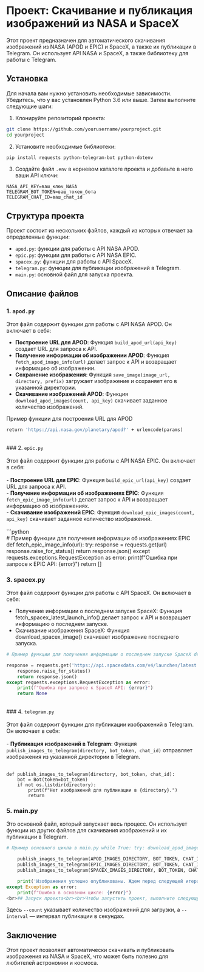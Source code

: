 

# Проект: Скачивание и публикация изображений из NASA и SpaceX

Этот проект предназначен для автоматического скачивания изображений из NASA (APOD и EPIC) и SpaceX, а также их публикации в Telegram. Он использует API NASA и SpaceX, а также библиотеку для работы с Telegram.

## Установка

Для начала вам нужно установить необходимые зависимости. Убедитесь, что у вас установлен Python 3.6 или выше. Затем выполните следующие шаги:

1. Клонируйте репозиторий проекта:

```bash
git clone https://github.com/yourusername/yourproject.git
cd yourproject
```

2. Установите необходимые библиотеки:

```bash
pip install requests python-telegram-bot python-dotenv
```

3. Создайте файл `.env` в корневом каталоге проекта и добавьте в него ваши API ключи:

```plaintext
NASA_API_KEY=ваш_ключ_NASA
TELEGRAM_BOT_TOKEN=ваш_токен_бота
TELEGRAM_CHAT_ID=ваш_chat_id
```

## Структура проекта

Проект состоит из нескольких файлов, каждый из которых отвечает за определенные функции:

- `apod.py`: функции для работы с API NASA APOD.
- `epic.py`: функции для работы с API NASA EPIC.
- `spacex.py`: функции для работы с API SpaceX.
- `telegram.py`: функции для публикации изображений в Telegram.
- `main.py`: основной файл для запуска проекта.

## Описание файлов

### 1. `apod.py`

Этот файл содержит функции для работы с API NASA APOD. Он включает в себя:

- **Построение URL для APOD**: Функция `build_apod_url(api_key)` создает URL для запроса к API.
- **Получение информации об изображении APOD**: Функция `fetch_apod_image_info(url)` делает запрос к API и возвращает информацию об изображении.
- **Сохранение изображения**: Функция `save_image(image_url, directory, prefix)` загружает изображение и сохраняет его в указанной директории.
- **Скачивание изображений APOD**: Функция `download_apod_images(count, api_key)` скачивает заданное количество изображений.


Пример функции для построения URL для APOD
```def build_apod_url(api_key): params = {'api_key': api_key}
return 'https://api.nasa.gov/planetary/apod?' + urlencode(params)
```
<br>### 2. `epic.py`<br><br>Этот файл содержит функции для работы с API NASA EPIC. Он включает в себя:<br><br>- **Построение URL для EPIC**: Функция `build_epic_url(api_key)` создает URL для запроса к API.<br>- **Получение информации об изображениях EPIC**: Функция `fetch_epic_image_info(url)` делает запрос к API и возвращает информацию об изображениях.<br>- **Скачивание изображений EPIC**: Функция `download_epic_images(count, api_key)` скачивает заданное количество изображений.<br><br>```python<br># Пример функции для получения информации об изображениях EPIC
def fetch_epic_image_info(url):
    try:
        response = requests.get(url)
        response.raise_for_status()
        return response.json()
    except requests.exceptions.RequestException as error:
        print(f"Ошибка при запросе к EPIC API: {error}")
        return []
        
### 3. spacex.py

Этот файл содержит функции для работы с API SpaceX. Он включает в себя:

- Получение информации о последнем запуске SpaceX: Функция fetch_spacex_latest_launch_info() делает запрос к API и возвращает информацию о последнем запуске.
- Скачивание изображения SpaceX: Функция download_spacex_image() скачивает изображение последнего запуска.

```python
# Пример функции для получения информации о последнем запуске SpaceX def fetch_spacex_latest_launch_info(): try:

response = requests.get('https://api.spacexdata.com/v4/launches/latest')
    response.raise_for_status()
    return response.json()
except requests.exceptions.RequestException as error:
    print(f"Ошибка при запросе к SpaceX API: {error}")
    return None
```
<br>### 4. `telegram.py`<br><br>Этот файл содержит функции для публикации изображений в Telegram. Он включает в себя:<br><br>- **Публикация изображений в Telegram**: Функция `publish_images_to_telegram(directory, bot_token, chat_id)` отправляет изображения из указанной директории в Telegram.<br><br>
```python<br># Пример функции для публикации изображений в Telegram
def publish_images_to_telegram(directory, bot_token, chat_id):
    bot = Bot(token=bot_token)
    if not os.listdir(directory):
        print(f"Нет изображений для публикации в {directory}.")
        return
```
### 5. main.py

Это основной файл, который запускает весь процесс. Он использует функции из других файлов для скачивания изображений и их публикации в Telegram.

```python
# Пример основного цикла в main.py while True: try: download_apod_images(count=args.count, api_key=API_KEY) download_epic_images(count=args.count, api_key=API_KEY) download_spacex_image()

    publish_images_to_telegram(APOD_IMAGES_DIRECTORY, BOT_TOKEN, CHAT_ID)
    publish_images_to_telegram(EPIC_IMAGES_DIRECTORY, BOT_TOKEN, CHAT_ID)
    publish_images_to_telegram(SPACEX_IMAGES_DIRECTORY, BOT_TOKEN, CHAT_ID)

    print('Изображения успешно опубликованы. Ждем перед следующей итерацией.')
except Exception as error:
    print(f"Ошибка в основном цикле: {error}")
<br>## Запуск проекта<br><br>Чтобы запустить проект, выполните следующую команду в терминале:<br><br>```bash<br>python main.py --count 3 --interval 14400
```

Здесь `--count` указывает количество изображений для загрузки, а `--interval` — интервал публикации в секундах.

## Заключение

Этот проект позволяет автоматически скачивать и публиковать изображения из NASA и SpaceX, что может быть полезно для любителей астрономии и космоса. 


        
        










